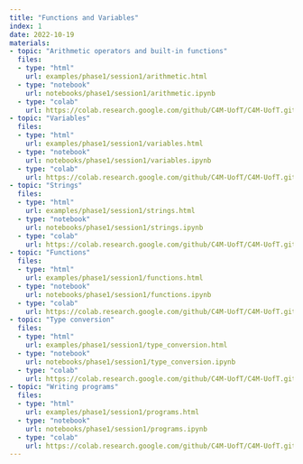 ```yaml
---
title: "Functions and Variables"
index: 1
date: 2022-10-19
materials:
- topic: "Arithmetic operators and built-in functions"
  files:
  - type: "html"
    url: examples/phase1/session1/arithmetic.html
  - type: "notebook"
    url: notebooks/phase1/session1/arithmetic.ipynb
  - type: "colab"
    url: https://colab.research.google.com/github/C4M-UofT/C4M-UofT.github.io/blob/master/notebooks/phase1/session1/arithmetic.ipynb
- topic: "Variables"
  files:
  - type: "html"
    url: examples/phase1/session1/variables.html
  - type: "notebook"
    url: notebooks/phase1/session1/variables.ipynb
  - type: "colab"
    url: https://colab.research.google.com/github/C4M-UofT/C4M-UofT.github.io/blob/master/notebooks/phase1/session1/variables.ipynb
- topic: "Strings"
  files:
  - type: "html"
    url: examples/phase1/session1/strings.html
  - type: "notebook"
    url: notebooks/phase1/session1/strings.ipynb
  - type: "colab"
    url: https://colab.research.google.com/github/C4M-UofT/C4M-UofT.github.io/blob/master/notebooks/phase1/session1/strings.ipynb
- topic: "Functions"
  files:
  - type: "html"
    url: examples/phase1/session1/functions.html
  - type: "notebook"
    url: notebooks/phase1/session1/functions.ipynb
  - type: "colab"
    url: https://colab.research.google.com/github/C4M-UofT/C4M-UofT.github.io/blob/master/notebooks/phase1/session1/functions.ipynb
- topic: "Type conversion"
  files:
  - type: "html"
    url: examples/phase1/session1/type_conversion.html
  - type: "notebook"
    url: notebooks/phase1/session1/type_conversion.ipynb
  - type: "colab"
    url: https://colab.research.google.com/github/C4M-UofT/C4M-UofT.github.io/blob/master/notebooks/phase1/session1/type_conversion.ipynb
- topic: "Writing programs"
  files:
  - type: "html"
    url: examples/phase1/session1/programs.html
  - type: "notebook"
    url: notebooks/phase1/session1/programs.ipynb
  - type: "colab"
    url: https://colab.research.google.com/github/C4M-UofT/C4M-UofT.github.io/blob/master/notebooks/phase1/session1/programs.ipynb
---
```

